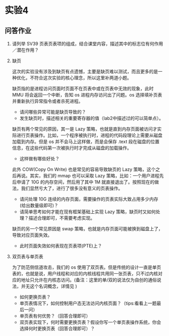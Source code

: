 # 实验4







## 问答作业

1. 请列举 SV39 页表页表项的组成，结合课堂内容，描述其中的标志位有何作用／潜在作用？

2. 缺页

    这次的实验没有涉及到缺页有点遗憾，主要是缺页难以测试，而且更多的是一种优化，不符合这次实验的核心理念，所以这里补两道小题。

    缺页指的是进程访问页面时页面不在页表中或在页表中无效的现象，此时 MMU 将会返回一个中断，告知 os 进程内存访问出了问题。os 选择填补页表并重新执行异常指令或者杀死进程。

     - 请问哪些异常可能是缺页导致的？
     - 发生缺页时，描述相关的重要寄存器的值（lab2中描述过的可以简单点）。

     缺页有两个常见的原因，其一是 Lazy  策略，也就是直到内存页面被访问才实际进行页表操作。比如，一个程序被执行时，进程的代码段理论上需要从磁盘加载到内存。但是 os  并不会马上这样做，而是会保存 .text 段在磁盘的位置信息，在这些代码第一次被执行时才完成从磁盘的加载操作。

     - 这样做有哪些好处？

     此外 COW(Copy On Write) 也是常见的容易导致缺页的 Lazy 策略，这个之后再说。其实，我们的 mmap 也可以采取  Lazy 策略，比如：一个用户进程先后申请了 10G 的内存空间，然后用了其中 1M  就直接退出了。按照现在的做法，我们显然亏大了，进行了很多没有意义的页表操作。

     - 请问处理 10G 连续的内存页面，需要操作的页表实际大致占用多少内存(给出数量级即可)？
     - 请简单思考如何才能在现有框架基础上实现 Lazy 策略，缺页时又如何处理？描述合理即可，不需要考虑实现。

     缺页的另一个常见原因是 swap 策略，也就是内存页面可能被换到磁盘上了，导致对应页面失效。

     - 此时页面失效如何表现在页表项(PTE)上？

3. 双页表与单页表

   为了防范侧信道攻击，我们的 os 使用了双页表。但是传统的设计一直是单页表的，也就是说，用户线程和对应的内核线程共用同一张页表，只不过内核对应的地址只允许在内核态访问。(备注：这里的单/双的说法仅为自创的通俗说法，并无这个名词概念，详情见 )

   - 如何更换页表？
   - 单页表情况下，如何控制用户态无法访问内核页面？（tips:看看上一题最后一问）
   - 单页表有何优势？（回答合理即可）
   - 双页表实现下，何时需要更换页表？假设你写一个单页表操作系统，你会选择何时更换页表（回答合理即可）？
